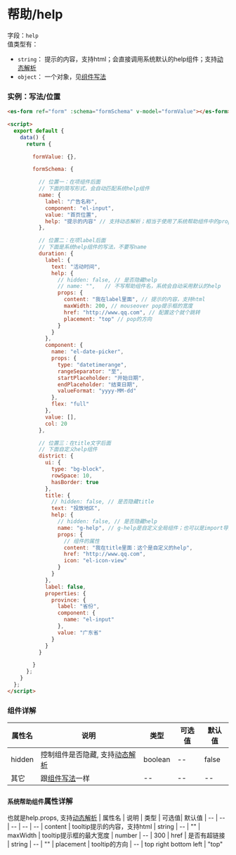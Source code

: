 
# 帮助/help

字段：`help`<br/>
值类型有：
- `string`： 提示的内容，支持html；会直接调用系统默认的help组件；支持[动态解析](./com-standard.md)
- `object`： 一个对象，见[组件写法](./com-format.md)

### 实例：写法/位置
<ClientOnly>
  <demo-block>

  ```html
  <es-form ref="form" :schema="formSchema" v-model="formValue"></es-form>

  <script>
    export default {
      data() {
        return {

          formValue: {},

          formSchema: {

            // 位置一：在项组件后面
            // 下面的简写形式，会自动匹配系统help组件
            name: {
              label: "广告名称",
              component: "el-input",
              value: "首页位置",
              help: "提示的内容" // 支持动态解析；相当于使用了系统帮助组件中的props.content
            },

            // 位置二：在项label后面
            // 下面是系统help组件的写法，不要写name
            duration: {
              label: {
                text: "活动时间",
                help: {
                  // hidden: false, // 是否隐藏help
                  // name: "",   // 不写帮助组件名，系统会自动采用默认的help
                  props: {
                    content: "我在label里面", // 提示的内容，支持html
                    maxWidth: 200, // mouseover pop提示框的宽度
                    href: "http://www.qq.com", // 配置这个就个跳转
                    placement: "top" // pop的方向
                  }
                }
              },
              component: {
                name: "el-date-picker",
                props: {
                  type: "datetimerange",
                  rangeSeparator: "至",
                  startPlaceholder: "开始日期",
                  endPlaceholder: "结束日期",
                  valueFormat: "yyyy-MM-dd"
                },
                flex: "full"
              },
              value: [],
              col: 20
            },

            // 位置三：在title文字后面
            // 下面自定义help组件
            district: {
              ui: {
                type: "bg-block",
                rowSpace: 10,
                hasBorder: true
              },
              title: {
                // hidden: false, // 是否隐藏title
                text: "投放地区",
                help: {
                  // hidden: false, // 是否隐藏help
                  name: "g-help", // g-help是自定义全局组件；也可以是import导入的局部组件
                  props: {
                    // 组件的属性
                    content: "我在title里面：这个是自定义的help",
                    href: "http://www.qq.com",
                    icon: "el-icon-view"
                  }
                }
              },
              label: false,
              properties: {
                province: {
                  label: "省份",
                  component: {
                    name: "el-input"
                  },
                  value: "广东省"
                }
              }
            }

          }
        };
      }
    };
  </script>
  ```
  </demo-block>
</ClientOnly>

### 组件详解

| 属性名 | 说明 | 类型 | 可选值| 默认值
| -- | -- | -- | -- | -- 
| hidden | 控制组件是否隐藏, 支持[动态解析](./com-standard.md) | boolean | -- | false
| 其它 | 跟[组件写法](./com-format.md)一样 | -- | -- | --

### `系统帮助组件`属性详解
也就是help.props, 支持[动态解析](./com-standard.md)
| 属性名 | 说明 | 类型 | 可选值| 默认值
| -- | -- | -- | -- | -- 
| content | tooltip提示的内容，支持html | string | -- | ""
| maxWidth | tooltip提示框的最大宽度 | number | -- | 300
| href | 是否有超链接 | string | -- | ""
| placement | tooltip的方向 | -- | top right bottom left | "top"
